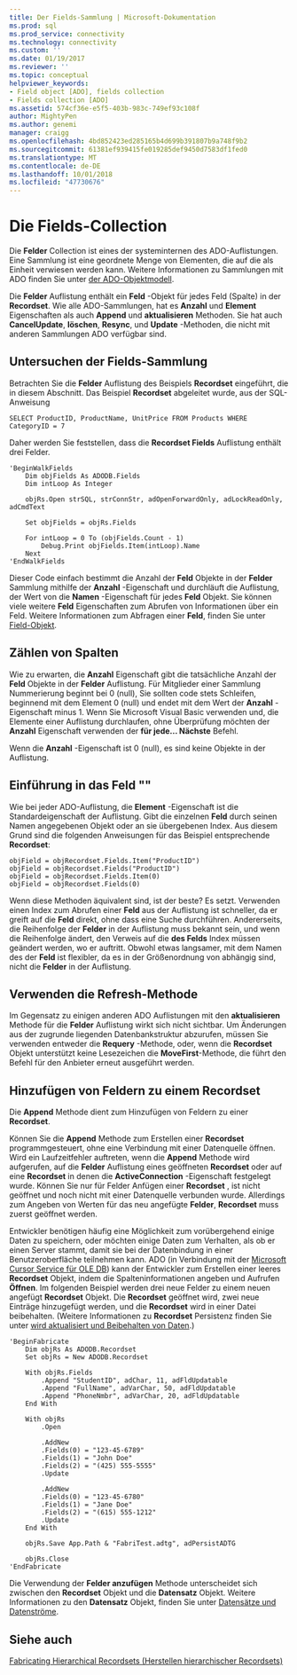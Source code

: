 ```yaml
---
title: Der Fields-Sammlung | Microsoft-Dokumentation
ms.prod: sql
ms.prod_service: connectivity
ms.technology: connectivity
ms.custom: ''
ms.date: 01/19/2017
ms.reviewer: ''
ms.topic: conceptual
helpviewer_keywords:
- Field object [ADO], fields collection
- Fields collection [ADO]
ms.assetid: 574cf36e-e5f5-403b-983c-749ef93c108f
author: MightyPen
ms.author: genemi
manager: craigg
ms.openlocfilehash: 4bd852423ed285165b4d699b391807b9a748f9b2
ms.sourcegitcommit: 61381ef939415fe019285def9450d7583df1fed0
ms.translationtype: MT
ms.contentlocale: de-DE
ms.lasthandoff: 10/01/2018
ms.locfileid: "47730676"
---
```

# <a name="the-fields-collection"></a>Die Fields-Collection
Die **Felder** Collection ist eines der systeminternen des ADO-Auflistungen. Eine Sammlung ist eine geordnete Menge von Elementen, die auf die als Einheit verwiesen werden kann. Weitere Informationen zu Sammlungen mit ADO finden Sie unter [der ADO-Objektmodell](../../../ado/guide/data/ado-objects-and-collections.md).  
  
 Die **Felder** Auflistung enthält ein **Feld** -Objekt für jedes Feld (Spalte) in der **Recordset**. Wie alle ADO-Sammlungen, hat es **Anzahl** und **Element** Eigenschaften als auch **Append** und **aktualisieren** Methoden. Sie hat auch **CancelUpdate**, **löschen**, **Resync**, und **Update** -Methoden, die nicht mit anderen Sammlungen ADO verfügbar sind.  
  
## <a name="examining-the-fields-collection"></a>Untersuchen der Fields-Sammlung  
 Betrachten Sie die **Felder** Auflistung des Beispiels **Recordset** eingeführt, die in diesem Abschnitt. Das Beispiel **Recordset** abgeleitet wurde, aus der SQL-Anweisung  
  
```  
SELECT ProductID, ProductName, UnitPrice FROM Products WHERE CategoryID = 7  
```  
  
 Daher werden Sie feststellen, dass die **Recordset Fields** Auflistung enthält drei Felder.  
  
```  
'BeginWalkFields  
    Dim objFields As ADODB.Fields  
    Dim intLoop As Integer  
  
    objRs.Open strSQL, strConnStr, adOpenForwardOnly, adLockReadOnly, adCmdText  
  
    Set objFields = objRs.Fields  
  
    For intLoop = 0 To (objFields.Count - 1)  
        Debug.Print objFields.Item(intLoop).Name  
    Next  
'EndWalkFields  
```  
  
 Dieser Code einfach bestimmt die Anzahl der **Feld** Objekte in der **Felder** Sammlung mithilfe der **Anzahl** -Eigenschaft und durchläuft die Auflistung, der Wert von die **Namen** -Eigenschaft für jedes **Feld** Objekt. Sie können viele weitere **Feld** Eigenschaften zum Abrufen von Informationen über ein Feld. Weitere Informationen zum Abfragen einer **Feld**, finden Sie unter [Field-Objekt](../../../ado/guide/data/the-field-object.md).  
  
## <a name="counting-columns"></a>Zählen von Spalten  
 Wie zu erwarten, die **Anzahl** Eigenschaft gibt die tatsächliche Anzahl der **Feld** Objekte in der **Felder** Auflistung. Für Mitglieder einer Sammlung Nummerierung beginnt bei 0 (null), Sie sollten code stets Schleifen, beginnend mit dem Element 0 (null) und endet mit dem Wert der **Anzahl** -Eigenschaft minus 1. Wenn Sie Microsoft Visual Basic verwenden und, die Elemente einer Auflistung durchlaufen, ohne Überprüfung möchten der **Anzahl** Eigenschaft verwenden der **für jede... Nächste** Befehl.  
  
 Wenn die **Anzahl** -Eigenschaft ist 0 (null), es sind keine Objekte in der Auflistung.  
  
## <a name="getting-to-the-field"></a>Einführung in das Feld ""  
 Wie bei jeder ADO-Auflistung, die **Element** -Eigenschaft ist die Standardeigenschaft der Auflistung. Gibt die einzelnen **Feld** durch seinen Namen angegebenen Objekt oder an sie übergebenen Index. Aus diesem Grund sind die folgenden Anweisungen für das Beispiel entsprechende **Recordset**:  
  
```  
objField = objRecordset.Fields.Item("ProductID")  
objField = objRecordset.Fields("ProductID")  
objField = objRecordset.Fields.Item(0)  
objField = objRecordset.Fields(0)  
```  
  
 Wenn diese Methoden äquivalent sind, ist der beste? Es setzt. Verwenden einen Index zum Abrufen einer **Feld** aus der Auflistung ist schneller, da er greift auf die **Feld** direkt, ohne dass eine Suche durchführen. Andererseits, die Reihenfolge der **Felder** in der Auflistung muss bekannt sein, und wenn die Reihenfolge ändert, den Verweis auf die **des Felds** Index müssen geändert werden, wo er auftritt. Obwohl etwas langsamer, mit dem Namen des der **Feld** ist flexibler, da es in der Größenordnung von abhängig sind, nicht die **Felder** in der Auflistung.  
  
## <a name="using-the-refresh-method"></a>Verwenden die Refresh-Methode  
 Im Gegensatz zu einigen anderen ADO Auflistungen mit den **aktualisieren** Methode für die **Felder** Auflistung wirkt sich nicht sichtbar. Um Änderungen aus der zugrunde liegenden Datenbankstruktur abzurufen, müssen Sie verwenden entweder die **Requery** -Methode, oder, wenn die **Recordset** Objekt unterstützt keine Lesezeichen die **MoveFirst**-Methode, die führt den Befehl für den Anbieter erneut ausgeführt werden.  
  
## <a name="adding-fields-to-a-recordset"></a>Hinzufügen von Feldern zu einem Recordset  
 Die **Append** Methode dient zum Hinzufügen von Feldern zu einer **Recordset**.  
  
 Können Sie die **Append** Methode zum Erstellen einer **Recordset** programmgesteuert, ohne eine Verbindung mit einer Datenquelle öffnen. Wird ein Laufzeitfehler auftreten, wenn die **Append** Methode wird aufgerufen, auf die **Felder** Auflistung eines geöffneten **Recordset** oder auf eine **Recordset** in denen die **ActiveConnection** -Eigenschaft festgelegt wurde. Können Sie nur für Felder Anfügen einer **Recordset** , ist nicht geöffnet und noch nicht mit einer Datenquelle verbunden wurde. Allerdings zum Angeben von Werten für das neu angefügte **Felder**, **Recordset** muss zuerst geöffnet werden.  
  
 Entwickler benötigen häufig eine Möglichkeit zum vorübergehend einige Daten zu speichern, oder möchten einige Daten zum Verhalten, als ob er einen Server stammt, damit sie bei der Datenbindung in einer Benutzeroberfläche teilnehmen kann. ADO (in Verbindung mit der [Microsoft Cursor Service für OLE DB](../../../ado/guide/appendixes/microsoft-cursor-service-for-ole-db-ado-service-component.md)) kann der Entwickler zum Erstellen einer leeres **Recordset** Objekt, indem die Spalteninformationen angeben und Aufrufen **Öffnen**. Im folgenden Beispiel werden drei neue Felder zu einem neuen angefügt **Recordset** Objekt. Die **Recordset** geöffnet wird, zwei neue Einträge hinzugefügt werden, und die **Recordset** wird in einer Datei beibehalten. (Weitere Informationen zu **Recordset** Persistenz finden Sie unter [wird aktualisiert und Beibehalten von Daten](../../../ado/guide/data/updating-and-persisting-data.md).)  
  
```  
'BeginFabricate  
    Dim objRs As ADODB.Recordset  
    Set objRs = New ADODB.Recordset  
  
    With objRs.Fields  
        .Append "StudentID", adChar, 11, adFldUpdatable  
        .Append "FullName", adVarChar, 50, adFldUpdatable  
        .Append "PhoneNmbr", adVarChar, 20, adFldUpdatable  
    End With  
  
    With objRs  
        .Open  
  
        .AddNew  
        .Fields(0) = "123-45-6789"  
        .Fields(1) = "John Doe"  
        .Fields(2) = "(425) 555-5555"  
        .Update  
  
        .AddNew  
        .Fields(0) = "123-45-6780"  
        .Fields(1) = "Jane Doe"  
        .Fields(2) = "(615) 555-1212"  
        .Update  
    End With  
  
    objRs.Save App.Path & "FabriTest.adtg", adPersistADTG  
  
    objRs.Close  
'EndFabricate  
```  
  
 Die Verwendung der **Felder anzufügen** Methode unterscheidet sich zwischen den **Recordset** Objekt und die **Datensatz** Objekt. Weitere Informationen zu den **Datensatz** Objekt, finden Sie unter [Datensätze und Datenströme](../../../ado/guide/data/records-and-streams.md).  
  
## <a name="see-also"></a>Siehe auch  
 [Fabricating Hierarchical Recordsets (Herstellen hierarchischer Recordsets)](../../../ado/guide/data/fabricating-hierarchical-recordsets.md)
